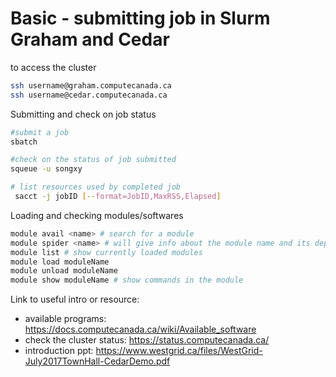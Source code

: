 # Basic - submitting job in Slurm Graham and Cedar
to access the cluster
```bash
ssh username@graham.computecanada.ca
ssh username@cedar.computecanada.ca
```
Submitting and check on job status
```bash
#submit a job
sbatch 

#check on the status of job submitted
squeue -u songxy

# list resources used by completed job
 sacct -j jobID [--format=JobID,MaxRSS,Elapsed] 
```
Loading and checking modules/softwares
```bash
module avail <name> # search for a module
module spider <name> # will give info about the module name and its dependcies
module list # show currently loaded modules
module load moduleName
module unload moduleName
module show moduleName # show commands in the module
```

Link to useful intro or resource:
- available programs: https://docs.computecanada.ca/wiki/Available_software
- check the cluster status: https://status.computecanada.ca/
- introduction ppt: https://www.westgrid.ca/files/WestGrid-July2017TownHall-CedarDemo.pdf
